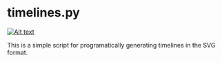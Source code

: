 # timelines.py

[![Alt text](/../master/timeline_nvidia_kernel.svg.png?raw=true "NVidia Kernel Timeline")](/../master/timeline_nvidia_kernel.svg?raw=true)

This is a simple script for programatically generating timelines in the SVG
format.
